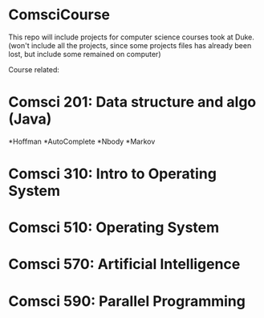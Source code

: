 # ComsciCourse

This repo will include projects for computer science courses took at Duke. 
(won't include all the projects, since some projects files has already been lost, but include some remained on computer)

Course related: 

# Comsci 201: Data structure and algo (Java)
  *Hoffman
  *AutoComplete
  *Nbody
  *Markov

# Comsci 310: Intro to Operating System
 
# Comsci 510: Operating System

# Comsci 570: Artificial Intelligence

# Comsci 590: Parallel Programming
